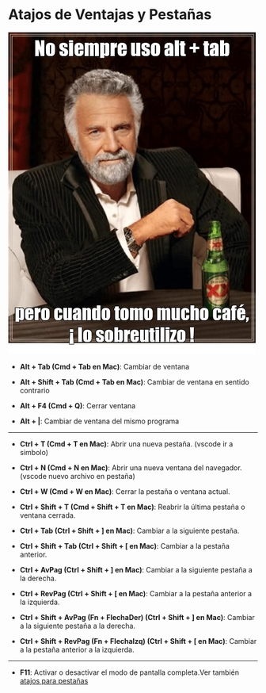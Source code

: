 # Atajos de Ventajas y Pestañas

![alt text](../../memes/alttab.jpg)

- **Alt + Tab (Cmd + Tab en Mac)**: Cambiar de ventana


- **Alt + Shift + Tab (Cmd + Tab en Mac)**: Cambiar de ventana en sentido contrario


- **Alt + F4 (Cmd + Q)**: Cerrar ventana

- **Alt + |**: Cambiar de ventana del mismo programa

---


- **Ctrl + T (Cmd + T en Mac)**: Abrir una nueva pestaña. (vscode ir a simbolo)

- **Ctrl + N (Cmd + N en Mac)**: Abrir una nueva ventana del navegador. (vscode nuevo archivo en pestaña)

- **Ctrl + W (Cmd + W en Mac)**: Cerrar la pestaña o ventana actual.

- **Ctrl + Shift + T (Cmd + Shift + T en Mac)**: Reabrir la última pestaña o ventana cerrada.

- **Ctrl + Tab (Ctrl + Shift + ] en Mac)**: Cambiar a la siguiente pestaña.

- **Ctrl + Shift + Tab (Ctrl + Shift + [ en Mac)**: Cambiar a la pestaña anterior.

- **Ctrl + AvPag (Ctrl + Shift + ] en Mac)**: Cambiar a la siguiente pestaña a la derecha.

- **Ctrl + RevPag (Ctrl + Shift + [ en Mac)**: Cambiar a la pestaña anterior a la izquierda.

- **Ctrl + Shift + AvPag (Fn + FlechaDer) (Ctrl + Shift + ] en Mac)**: Cambiar a la siguiente pestaña a la derecha.

- **Ctrl + Shift + RevPag (Fn + FlechaIzq) (Ctrl + Shift + [ en Mac)**: Cambiar a la pestaña anterior a la izquierda.

---

- **F11**: Activar o desactivar el modo de pantalla completa.Ver también [atajos para pestañas](/atajos/ventanas-y-pestanias)